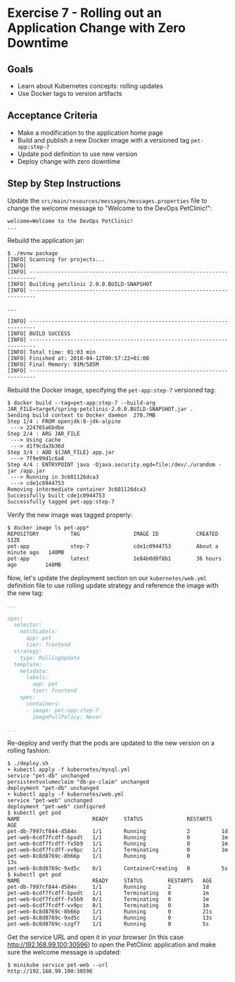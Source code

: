 # Exercise 7 - Rolling out an Application Change with Zero Downtime

## Goals

* Learn about Kubernetes concepts: rolling updates
* Use Docker tags to version artifacts

## Acceptance Criteria

* Make a modification to the application home page
* Build and publish a new Docker image with a versioned tag `pet-app:step-7`
* Update pod definition to use new version
* Deploy change with zero downtime

## Step by Step Instructions

Update the `src/main/resources/messages/messages.properties` file to change the
welcome message to "Welcome to the DevOps PetClinic!":

```properties
welcome=Welcome to the DevOps PetClinic!
...
```

Rebuild the application jar:

```shell
$ ./mvnw package
[INFO] Scanning for projects...
[INFO]                                                                         
[INFO] ------------------------------------------------------------------------
[INFO] Building petclinic 2.0.0.BUILD-SNAPSHOT
[INFO] ------------------------------------------------------------------------

...

[INFO] ------------------------------------------------------------------------
[INFO] BUILD SUCCESS
[INFO] ------------------------------------------------------------------------
[INFO] Total time: 01:03 min
[INFO] Finished at: 2018-04-12T00:57:22+01:00
[INFO] Final Memory: 91M/585M
[INFO] ------------------------------------------------------------------------
```

Rebuild the Docker image, specifying the `pet-app:step-7` versioned tag:

```shell
$ docker build --tag=pet-app:step-7 --build-arg JAR_FILE=target/spring-petclinic-2.0.0.BUILD-SNAPSHOT.jar .
Sending build context to Docker daemon  270.7MB
Step 1/4 : FROM openjdk:8-jdk-alpine
 ---> 224765a6bdbe
Step 2/4 : ARG JAR_FILE
 ---> Using cache
 ---> d1f9cda3b36d
Step 3/4 : ADD ${JAR_FILE} app.jar
 ---> 7f9e99d1c6a8
Step 4/4 : ENTRYPOINT java -Djava.security.egd=file:/dev/./urandom -jar /app.jar
 ---> Running in 3c601126dca3
 ---> cde1c0944753
Removing intermediate container 3c601126dca3
Successfully built cde1c0944753
Successfully tagged pet-app:step-7
```

Verify the new image was tagged properly:

```shell
$ docker image ls pet-app*
REPOSITORY          TAG                 IMAGE ID            CREATED              SIZE
pet-app             step-7              cde1c0944753        About a minute ago   140MB
pet-app             latest              1e84b0d0f8b1        36 hours ago         140MB
```

Now, let's update the deployment section on our `kubernetes/web.yml` definition
file to use rolling update strategy and reference the image with the new tag:

```yaml
...

spec:
  selector:
    matchLabels:
      app: pet
      tier: frontend
  strategy:
    type: RollingUpdate
  template:
    metadata:
      labels:
        app: pet
        tier: frontend
    spec:
      containers:
      - image: pet-app:step-7
        imagePullPolicy: Never

...
```

Re-deploy and verify that the pods are updated to the new version on a rolling
fashion:

```shell
$ ./deploy.sh
+ kubectl apply -f kubernetes/mysql.yml
service "pet-db" unchanged
persistentvolumeclaim "db-pv-claim" unchanged
deployment "pet-db" unchanged
+ kubectl apply -f kubernetes/web.yml
service "pet-web" unchanged
deployment "pet-web" configured
$ kubectl get pod
NAME                       READY     STATUS              RESTARTS   AGE
pet-db-7997cf844-d584n     1/1       Running             2          1d
pet-web-6cdf7fcdff-bpxdt   1/1       Running             0          1m
pet-web-6cdf7fcdff-fx5b9   1/1       Running             0          1m
pet-web-6cdf7fcdff-vv9pc   1/1       Terminating         0          1m
pet-web-8c8d8769c-8b66p    1/1       Running             0          13s
pet-web-8c8d8769c-9xd5c    0/1       ContainerCreating   0          5s
$ kubectl get pod
NAME                       READY     STATUS        RESTARTS   AGE
pet-db-7997cf844-d584n     1/1       Running       2          1d
pet-web-6cdf7fcdff-bpxdt   1/1       Terminating   0          1m
pet-web-6cdf7fcdff-fx5b9   0/1       Terminating   0          1m
pet-web-6cdf7fcdff-vv9pc   0/1       Terminating   0          1m
pet-web-8c8d8769c-8b66p    1/1       Running       0          21s
pet-web-8c8d8769c-9xd5c    1/1       Running       0          13s
pet-web-8c8d8769c-szgf7    1/1       Running       0          5s
```

Get the service URL and open it in your browser (in this case http://192.168.99.100:30596)
to open the PetClinic application and make sure the welcome message is updated:

```shell
$ minikube service pet-web --url
http://192.168.99.100:30596
```
